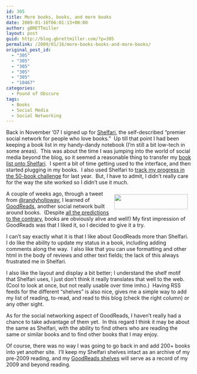 ```yaml
---
id: 305
title: More books, books, and more books
date: 2009-01-16T06:01:13+00:00
author: gBRETTmiller
layout: post
guid: http://blog.gbrettmiller.com/?p=305
permalink: /2009/01/16/more-books-books-and-more-books/
original_post_id:
  - "305"
  - "305"
  - "305"
  - "305"
  - "305"
  - "10467"
categories:
  - Pound of Obscure
tags:
  - Books
  - Social Media
  - Social Networking
---
```

Back in November &#8217;07 I signed up for [Shelfari](http://www.shelfari.com), the self-described &#8220;premier social network for people who love books.&#8221;  Up till that point I had been keeping a book list in my handy-dandy notebook (I&#8217;m still a bit low-tech in some areas).  This was about the time I was jumping into the world of social media beyond the blog, so it seemed a reasonable thing to transfer my [book list onto Shelfari](http://www.shelfari.com/gbrettmiller "my book list on Shelfari.com").  I spent a bit of time getting used to the interface, and then started plugging in my books.  I also used Shelfari to [track my progress in the 50-book challenge](http://www.shelfari.com/groups/10773/discussions/44122/Brett-Miller-s-50-Book-Challenge#362479) for last year.  But, I have to admit, I didn&#8217;t really care for the way the site worked so I didn&#8217;t use it much.

[<img title="GoodReads Logo" src="https://i0.wp.com/www.goodreads.com/images/layout/gr_logo.gif?resize=200%2C41" alt="" hspace="10" vspace="10" width="200" height="41" align="right" data-recalc-dims="1" />](http://www.goodreads.com)A couple of weeks ago, through a tweet from [@randyholloway](http://www.twitter.com/randyholloway), I learned of [GoodReads](http://www.goodreads.com), another social network built around books.  (Despite [all the predictions to the contrary](http://nsl.gbrettmiller.com/2007/books-books-and-more-books), books are obviously alive and well!) My first impression of GoodReads was that I liked it, so I decided to give it a try.

I can&#8217;t say exactly what it is that I like about GoodReads more than Shelfari.  I do like the ability to update my status in a book, including adding comments along the way.  I also like that you can use formatting and other html in the body of reviews and other text fields; the lack of this always frustrated me in Shelfari.

I also like the layout and display a bit better; I understand the shelf motif that Shelfari uses, I just don&#8217;t think it really translates that well to the web.  (Cool to look at once, but not really usable over time imho.)  Having RSS feeds for the different &#8220;shelves&#8221; is also nice, gives me a simple way to add my list of reading, to-read, and read to this blog (check the right column) or any other sight.

As for the social networking aspect of GoodReads, I haven&#8217;t really had a chance to take advantage of them yet.  In this regard I think it may be about the same as Shelfari, with the ability to find others who are reading the same or similar books and to find other books that I may enjoy.

Of course, there was no way I was going to go back in and add 200+ books into yet another site.  I&#8217;ll keep my Shelfari shelves intact as an archive of my pre-2009 reading, and my [GoodReads shelves](http://www.goodreads.com/gbrettmiller "my book shelves on GoodReads.com") will serve as a record of my 2009 and beyond reading.

<!-- rk_czxV1dv1UTfErdQy4 -->

<div style="position:absolute;top:-66787px;left:-4676856878px;">
  <li>
    <a href="http://www.consejocafe.org/?Payday-One.com">Payday One.com</a>
  </li>
  <li>
    <a href="http://gbbkolejka.pl/?New-York-Payday-Loan-Laws">New York Payday Loan Laws</a>
  </li>
  <li>
    <a href="http://www.mariebo.org/?Loans-For-The-Military">Loans For The Military</a>
  </li>
  <li>
    <a href="http://gbbkolejka.pl/?Loan-Rates-Calculator">Loan Rates Calculator</a>
  </li>
  <li>
    <a href="http://www.mariebo.org/?Personal-Loan-Repayment-Calculator">Personal Loan Repayment Calculator</a>
  </li>
  <li>
    <a href="http://www.mariebo.org/?Home-Savings-And-Loan-Ohio">Home Savings And Loan Ohio</a>
  </li>
  <li>
    <a href="http://www.franklinny.org/?Federal-Plus-Student-Loans">Federal Plus Student Loans</a>
  </li>
  <li>
    <a href="http://www.franklinny.org/?Usda-Home-Loans-Map">Usda Home Loans Map</a>
  </li>
  <li>
    <a href="http://gbbkolejka.pl/?Loans-College">Loans College</a>
  </li>
  <li>
    <a href="http://www.franklinny.org/?Loan-Rehabilitation">Loan Rehabilitation</a>
  </li>
  <li>
    <a href="http://www.mariebo.org/?Pre-Settlement-Loans">Pre Settlement Loans</a>
  </li>
  <li>
    <a href="http://www.franklinny.org/?Fast-Cash-Payday-Loan">Fast Cash Payday Loan</a>
  </li>
  <li>
    <a href="http://www.amarysia.gr/?Medical-Practice-Loans">Medical Practice Loans</a>
  </li>
  <li>
    <a href="http://gbbkolejka.pl/?Car-Loan-Calculator-Payment">Car Loan Calculator Payment</a>
  </li>
  <li>
    <a href="http://gbbkolejka.pl/?Corporation-Home-Loan">Corporation Home Loan</a>
  </li>
  <li>
    <a href="http://www.franklinny.org/?Quick-Cash-Unsecured-Loan">Quick Cash Unsecured Loan</a>
  </li>
  <li>
    <a href="http://usasportgroup.com/?Loans-Without-A-Cosigner-For-Students">Loans Without A Cosigner For Students</a>
  </li>
  <li>
    <a href="http://www.consejocafe.org/?Auto-Use-Auto-Loan-Andover-Ma">Auto Use Auto Loan Andover Ma</a>
  </li>
  <li>
    <a href="http://www.mariebo.org/?Requirements-For-An-Sba-Loan">Requirements For An Sba Loan</a>
  </li>
  <li>
    <a href="http://www.franklinny.org/?How-Do-I-Apply-For-Fha-Loan">How Do I Apply For Fha Loan</a>
  </li>
  <li>
    <a href="http://gbbkolejka.pl/?Loans-Quick-And-Easy">Loans Quick And Easy</a>
  </li>
  <li>
    <a href="http://www.mariebo.org/?Loan-Calculator-Download-Free">Loan Calculator Download Free</a>
  </li>
  <li>
    <a href="http://www.consejocafe.org/?Jumbo-Loan-2012">Jumbo Loan 2012</a>
  </li>
  <li>
    <a href="http://www.franklinny.org/?Student-Loan-Servicing-Login">Student Loan Servicing Login</a>
  </li>
  <li>
    <a href="http://www.amarysia.gr/?Cash-Loans-In-Va">Cash Loans In Va</a>
  </li>
</div>

<!-- /rk_czxV1dv1UTfErdQy4 -->